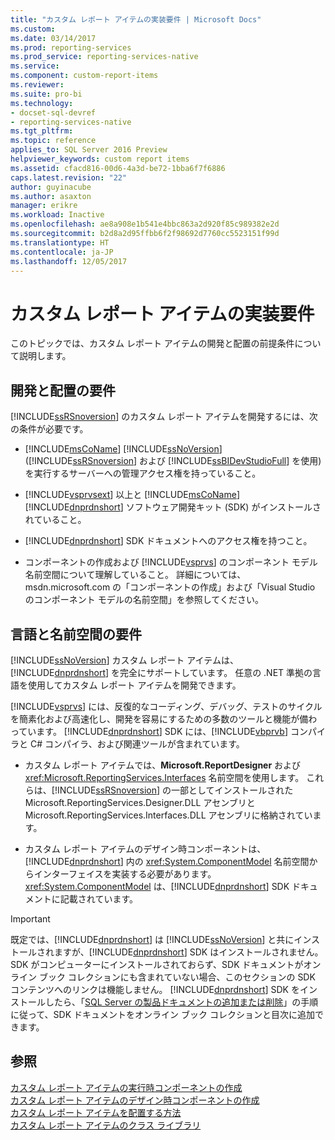 ```yaml
---
title: "カスタム レポート アイテムの実装要件 | Microsoft Docs"
ms.custom: 
ms.date: 03/14/2017
ms.prod: reporting-services
ms.prod_service: reporting-services-native
ms.service: 
ms.component: custom-report-items
ms.reviewer: 
ms.suite: pro-bi
ms.technology:
- docset-sql-devref
- reporting-services-native
ms.tgt_pltfrm: 
ms.topic: reference
applies_to: SQL Server 2016 Preview
helpviewer_keywords: custom report items
ms.assetid: cfacd816-00d6-4a3d-be72-1bba6f7f6886
caps.latest.revision: "22"
author: guyinacube
ms.author: asaxton
manager: erikre
ms.workload: Inactive
ms.openlocfilehash: ae8a908e1b541e4bbc863a2d920f85c989382e2d
ms.sourcegitcommit: b2d8a2d95ffbb6f2f98692d7760cc5523151f99d
ms.translationtype: HT
ms.contentlocale: ja-JP
ms.lasthandoff: 12/05/2017
---
```

# <a name="custom-report-item-implementation-requirements"></a>カスタム レポート アイテムの実装要件
  このトピックでは、カスタム レポート アイテムの開発と配置の前提条件について説明します。  
  
## <a name="development-and-deployment-requirements"></a>開発と配置の要件  
 [!INCLUDE[ssRSnoversion](../../includes/ssrsnoversion-md.md)] のカスタム レポート アイテムを開発するには、次の条件が必要です。  
  
-   [!INCLUDE[msCoName](../../includes/msconame-md.md)] [!INCLUDE[ssNoVersion](../../includes/ssnoversion-md.md)] ([!INCLUDE[ssRSnoversion](../../includes/ssrsnoversion-md.md)] および [!INCLUDE[ssBIDevStudioFull](../../includes/ssbidevstudiofull-md.md)] を使用) を実行するサーバーへの管理アクセス権を持っていること。  
  
-   [!INCLUDE[vsprvsext](../../includes/vsprvsext-md.md)] 以上と [!INCLUDE[msCoName](../../includes/msconame-md.md)] [!INCLUDE[dnprdnshort](../../includes/dnprdnshort-md.md)] ソフトウェア開発キット (SDK) がインストールされていること。  
  
-   [!INCLUDE[dnprdnshort](../../includes/dnprdnshort-md.md)] SDK ドキュメントへのアクセス権を持つこと。  
  
-   コンポーネントの作成および [!INCLUDE[vsprvs](../../includes/vsprvs-md.md)] のコンポーネント モデル名前空間について理解していること。 詳細については、msdn.microsoft.com の「コンポーネントの作成」および「Visual Studio のコンポーネント モデルの名前空間」を参照してください。  
  
## <a name="language-and-namespace-requirements"></a>言語と名前空間の要件  
 [!INCLUDE[ssNoVersion](../../includes/ssnoversion-md.md)] カスタム レポート アイテムは、[!INCLUDE[dnprdnshort](../../includes/dnprdnshort-md.md)] を完全にサポートしています。 任意の .NET 準拠の言語を使用してカスタム レポート アイテムを開発できます。  
  
 [!INCLUDE[vsprvs](../../includes/vsprvs-md.md)] には、反復的なコーディング、デバッグ、テストのサイクルを簡素化および高速化し、開発を容易にするための多数のツールと機能が備わっています。 [!INCLUDE[dnprdnshort](../../includes/dnprdnshort-md.md)] SDK には、[!INCLUDE[vbprvb](../../includes/vbprvb-md.md)] コンパイラと C# コンパイラ、および関連ツールが含まれています。  
  
-   カスタム レポート アイテムでは、**Microsoft.ReportDesigner** および <xref:Microsoft.ReportingServices.Interfaces> 名前空間を使用します。 これらは、[!INCLUDE[ssRSnoversion](../../includes/ssrsnoversion-md.md)] の一部としてインストールされた Microsoft.ReportingServices.Designer.DLL アセンブリと Microsoft.ReportingServices.Interfaces.DLL アセンブリに格納されています。  
  
-   カスタム レポート アイテムのデザイン時コンポーネントは、[!INCLUDE[dnprdnshort](../../includes/dnprdnshort-md.md)] 内の <xref:System.ComponentModel> 名前空間からインターフェイスを実装する必要があります。 <xref:System.ComponentModel> は、[!INCLUDE[dnprdnshort](../../includes/dnprdnshort-md.md)] SDK ドキュメントに記載されています。  
  
> [!IMPORTANT]  
>  既定では、[!INCLUDE[dnprdnshort](../../includes/dnprdnshort-md.md)] は [!INCLUDE[ssNoVersion](../../includes/ssnoversion-md.md)] と共にインストールされますが、[!INCLUDE[dnprdnshort](../../includes/dnprdnshort-md.md)] SDK はインストールされません。 SDK がコンピューターにインストールされておらず、SDK ドキュメントがオンライン ブック コレクションにも含まれていない場合、このセクションの SDK コンテンツへのリンクは機能しません。 [!INCLUDE[dnprdnshort](../../includes/dnprdnshort-md.md)] SDK をインストールしたら、「[SQL Server の製品ドキュメントの追加または削除](http://msdn.microsoft.com/library/ef798cc8-87cf-4d60-a7bf-9e061bdd0052)」の手順に従って、SDK ドキュメントをオンライン ブック コレクションと目次に追加できます。  
  
## <a name="see-also"></a>参照  
 [カスタム レポート アイテムの実行時コンポーネントの作成](../../reporting-services/custom-report-items/creating-a-custom-report-item-run-time-component.md)   
 [カスタム レポート アイテムのデザイン時コンポーネントの作成](../../reporting-services/custom-report-items/creating-a-custom-report-item-design-time-component.md)   
 [カスタム レポート アイテムを配置する方法](../../reporting-services/custom-report-items/how-to-deploy-a-custom-report-item.md)   
 [カスタム レポート アイテムのクラス ライブラリ](../../reporting-services/custom-report-items/custom-report-item-class-libraries.md)  
  
  
